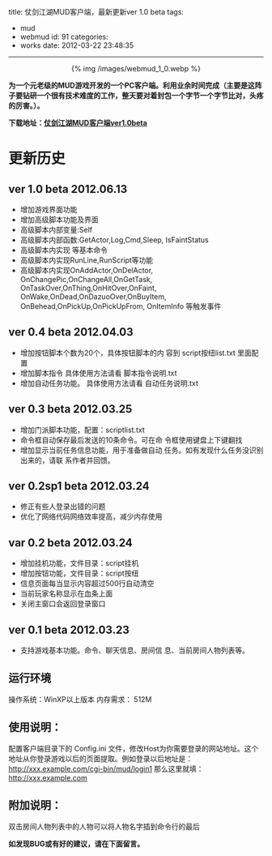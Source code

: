 title: 仗剑江湖MUD客户端，最新更新ver 1.0 beta
tags:
  - mud
  - webmud
id: 91
categories:
  - works
date: 2012-03-22 23:48:35
---

<center>{% img /images/webmud_1_0.webp %}</center>

**为一个元老级的MUD游戏开发的一个PC客户端。利用业余时间完成（主要是这阵子要钻研一个很有技术难度的工作，整天要对着封包一个字节一个字节比对，头疼的厉害。）。**

**下载地址：[仗剑江湖MUD客户端ver1.0beta](/wp-content/uploads/2012/03/webmud_client_ver1.0beta.7z "仗剑江湖MUD客户端ver1.0beta")**

# 更新历史

## ver 1.0 beta 2012.06.13

*   增加游戏界面功能
*   增加高级脚本功能及界面
*   高级脚本内部变量:Self
*   高级脚本内部函数:GetActor,Log,Cmd,Sleep,
IsFaintStatus
*   高级脚本内实现<hit> <kill> <get> <check>
等基本命令
*   高级脚本内实现RunLine,RunScript等功能
*   高级脚本内实现OnAddActor,OnDelActor,
OnChangePic,OnChangeAll,OnGetTask,
OnTaskOver,OnThing,OnHitOver,OnFaint,
OnWake,OnDead,OnDazuoOver,OnBuyItem,
OnBehead,OnPickUp,OnPickUpFrom,
OnItemInfo 等触发事件

## ver 0.4 beta 2012.04.03

*   增加按钮脚本个数为20个，具体按钮脚本的内
容到 script按纽list.txt 里面配置
*   增加脚本指令
具体使用方法请看 脚本指令说明.txt
*   增加自动任务功能。
具体使用方法请看 自动任务说明.txt

## ver 0.3 beta 2012.03.25

*   增加门派脚本功能，配置：scriptlist.txt
*   命令框自动保存最后发送的10条命令。可在命
令框使用键盘上下键翻找
*   增加显示当前任务信息功能，用于准备做自动
任务。如有发现什么任务没识别出来的，请联
系作者并回馈。

## ver 0.2sp1 beta 2012.03.24

*   修正有些人登录出错的问题
*   优化了网络代码网络效率提高，减少内存使用

## var 0.2 beta 2012.03.24

*   增加挂机功能，文件目录：script挂机
*   增加按钮功能，文件目录：script按纽
*   信息页面每当显示内容超过500行自动清空
*   当前玩家名称显示在血条上面
*   关闭主窗口会返回登录窗口

## ver 0.1 beta 2012.03.23

*   支持游戏基本功能。命令、聊天信息、房间信
息、当前房间人物列表等。

## 运行环境

操作系统：WinXP以上版本
内存需求： 512M

## 使用说明：

配置客户端目录下的 Config.ini 文件，修改Host为你需要登录的网站地址。这个地址从你登录游戏以后的页面提取。例如登录以后地址是：http://xxx.example.com/cgi-bin/mud/login1 那么这里就填：http://xxx.example.com

## 附加说明：

双击房间人物列表中的人物可以将人物名字插到命令行的最后

**如发现BUG或有好的建议，请在下面留言。**
